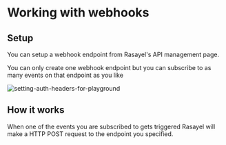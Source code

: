 # Working with webhooks

## Setup

You can setup a webhook endpoint from Rasayel's API management page.

You can only create one webhook endpoint but you can subscribe to as many events on that endpoint as you like

![setting-auth-headers-for-playground](/webhook-endpoint.png)

## How it works

When one of the events you are subscribed to gets triggered Rasayel will make a HTTP POST request to the endpoint you specified.
